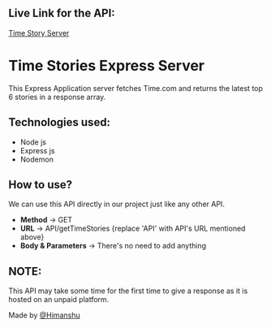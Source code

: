 ## Live Link for the API:

[Time Story Server](https://time-stories-2312.onrender.com/)

# Time Stories Express Server

This Express Application server fetches Time.com and returns the latest top 6 stories in a response array.

## Technologies used:

- Node js
- Express js
- Nodemon

## How to use?

We can use this API directly in our project just like any other API.

- **Method** -> GET
- **URL** -> API/getTimeStories {replace 'API' with API's URL mentioned above}
- **Body & Parameters** -> There's no need to add anything 

## NOTE:
This API may take some time for the first time to give a response as it is hosted on an unpaid platform.

Made by [@Himanshu](https://www.linkedin.com/in/himanshu2312/)
